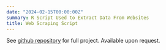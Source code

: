 ```yaml
---
date: "2024-02-15T00:00:00Z"
summary: R Script Used to Extract Data From Websites
title: Web Scraping Script
---
```

See [github repository](https://github.com/sirmanuelcortez3/Web-Scraping-Script.git) for full project. Available upon request.